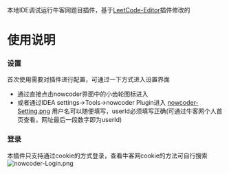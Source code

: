 本地IDE调试运行牛客网题目插件，基于[LeetCode-Editor](https://github.com/shuzijun/leetcode-editor)插件修改的   

# 使用说明
### 设置
首次使用需要对插件进行配置，可通过一下方式进入设置界面    
* 通过直接点击nowcoder界面中的小齿轮图标进入
* 或者通过IDEA settings->Tools->nowcoder Plugin进入
[nowcoder-Setting.png](https://postimg.cc/TyWN9kpC)
用户名可以随便填写，userId必须填写正确(可通过牛客网个人首页查看，网址最后一段数字即为userId)    
### 登录
本插件只支持通过cookie的方式登录，查看牛客网cookie的方法可自行搜索
![nowcoder-Login.png](https://postimg.cc/JtmmsX29)
